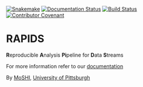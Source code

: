 [![Snakemake](https://img.shields.io/badge/snakemake-≥5.7.1-brightgreen.svg?style=flat)](https://snakemake.readthedocs.io)
[![Documentation Status](https://github.com/carissalow/rapids/workflows/docs/badge.svg)](https://www.rapids.science/)
[![Build Status](https://travis-ci.com/carissalow/rapids.svg?branch=master)](https://travis-ci.com/carissalow/rapids)
[![Contributor Covenant](https://img.shields.io/badge/Contributor%20Covenant-v2.0%20adopted-ff69b4.svg)](code_of_conduct.md) 

# RAPIDS

**R**eproducible **A**nalysis **Pi**peline for **D**ata **S**treams

For more information refer to our [documentation](https://rapidspitt.readthedocs.io/en/latest/)

By [MoSHI](https://www.moshi.pitt.edu/), [University of Pittsburgh](https://www.pitt.edu/)
